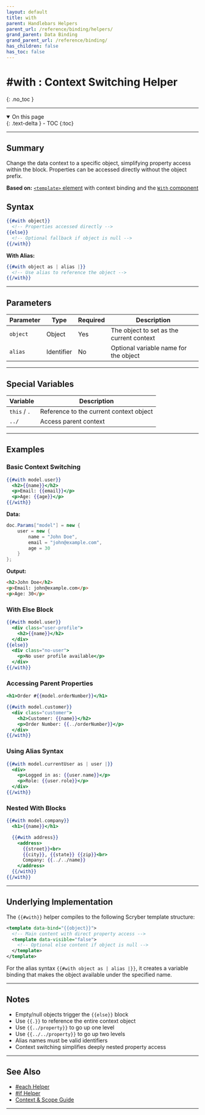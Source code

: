 ```yaml
---
layout: default
title: with
parent: Handlebars Helpers
parent_url: /reference/binding/helpers/
grand_parent: Data Binding
grand_parent_url: /reference/binding/
has_children: false
has_toc: false
---
```


# #with : Context Switching Helper
{: .no_toc }

---

<details open class='top-toc' markdown="block">
  <summary>
    On this page
  </summary>
  {: .text-delta }
- TOC
{:toc}
</details>

---

## Summary

Change the data context to a specific object, simplifying property access within the block. Properties can be accessed directly without the object prefix.

**Based on:** [`<template>` element](../../htmltags/template.md) with context binding and the [`With` component](../../components/with.md)

## Syntax

```handlebars
{{#with object}}
  <!-- Properties accessed directly -->
{{else}}
  <!-- Optional fallback if object is null -->
{{/with}}
```

**With Alias:**
```handlebars
{{#with object as | alias |}}
  <!-- Use alias to reference the object -->
{{/with}}
```

---

## Parameters

| Parameter | Type | Required | Description |
|-----------|------|----------|-------------|
| `object` | Object | Yes | The object to set as the current context |
| `alias` | Identifier | No | Optional variable name for the object |

---

## Special Variables

| Variable | Description |
|----------|-------------|
| `this` / `.` | Reference to the current context object |
| `../` | Access parent context |

---

## Examples

### Basic Context Switching

```handlebars
{{#with model.user}}
  <h2>{{name}}</h2>
  <p>Email: {{email}}</p>
  <p>Age: {{age}}</p>
{{/with}}
```

**Data:**
```csharp
doc.Params["model"] = new {
    user = new {
        name = "John Doe",
        email = "john@example.com",
        age = 30
    }
};
```

**Output:**
```html
<h2>John Doe</h2>
<p>Email: john@example.com</p>
<p>Age: 30</p>
```

### With Else Block

```handlebars
{{#with model.user}}
  <div class="user-profile">
    <h2>{{name}}</h2>
  </div>
{{else}}
  <div class="no-user">
    <p>No user profile available</p>
  </div>
{{/with}}
```

### Accessing Parent Properties

```handlebars
<h1>Order #{{model.orderNumber}}</h1>

{{#with model.customer}}
  <div class="customer">
    <h2>Customer: {{name}}</h2>
    <p>Order Number: {{../orderNumber}}</p>
  </div>
{{/with}}
```

### Using Alias Syntax

```handlebars
{{#with model.currentUser as | user |}}
  <div>
    <p>Logged in as: {{user.name}}</p>
    <p>Role: {{user.role}}</p>
  </div>
{{/with}}
```

### Nested With Blocks

```handlebars
{{#with model.company}}
  <h1>{{name}}</h1>

  {{#with address}}
    <address>
      {{street}}<br>
      {{city}}, {{state}} {{zip}}<br>
      Company: {{../../name}}
    </address>
  {{/with}}
{{/with}}
```

---

## Underlying Implementation

The `{{#with}}` helper compiles to the following Scryber template structure:

```xml
<template data-bind="{{object}}">
  <!-- Main content with direct property access -->
  <template data-visible="false">
    <!-- Optional else content if object is null -->
  </template>
</template>
```

For the alias syntax `{{#with object as | alias |}}`, it creates a variable binding that makes the object available under the specified name.

---

## Notes

- Empty/null objects trigger the `{{else}}` block
- Use `{{.}}` to reference the entire context object
- Use `{{../property}}` to go up one level
- Use `{{../../property}}` to go up two levels
- Alias names must be valid identifiers
- Context switching simplifies deeply nested property access

---

## See Also

- [#each Helper](./each.md)
- [#if Helper](./if.md)
- [Context & Scope Guide](../../learning/02-data-binding/06_context_scope.md)

---
